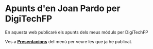 # Apunts d'en Joan Pardo per DigiTechFP

En aquesta web publicaré els apunts dels meus mòduls per DigiTechFP

Ves a **[Presentacions](presentacions/index.html)** del menú per veure les que ja he publicat.

